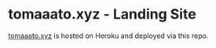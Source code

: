 # tomaaato.xyz - Landing Site

[tomaaato.xyz](http://tomaaato.xyz/) is hosted on Heroku and deployed via this repo.
